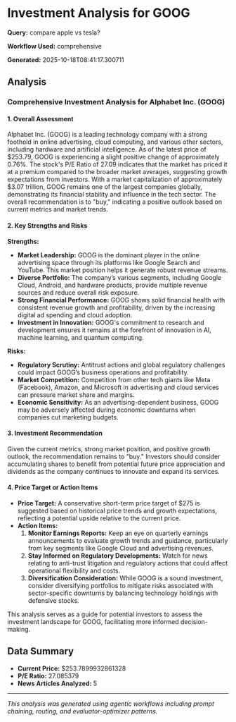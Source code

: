 # Investment Analysis for GOOG

**Query:** compare apple vs tesla?

**Workflow Used:** comprehensive

**Generated:** 2025-10-18T08:41:17.300711

## Analysis

### Comprehensive Investment Analysis for Alphabet Inc. (GOOG)

#### 1. Overall Assessment
Alphabet Inc. (GOOG) is a leading technology company with a strong foothold in online advertising, cloud computing, and various other sectors, including hardware and artificial intelligence. As of the latest price of $253.79, GOOG is experiencing a slight positive change of approximately 0.76%. The stock's P/E Ratio of 27.09 indicates that the market has priced it at a premium compared to the broader market averages, suggesting growth expectations from investors. With a market capitalization of approximately $3.07 trillion, GOOG remains one of the largest companies globally, demonstrating its financial stability and influence in the tech sector. The overall recommendation is to "buy," indicating a positive outlook based on current metrics and market trends.

#### 2. Key Strengths and Risks

**Strengths:**
- **Market Leadership:** GOOG is the dominant player in the online advertising space through its platforms like Google Search and YouTube. This market position helps it generate robust revenue streams.
- **Diverse Portfolio:** The company’s various segments, including Google Cloud, Android, and hardware products, provide multiple revenue sources and reduce overall risk exposure.
- **Strong Financial Performance:** GOOG shows solid financial health with consistent revenue growth and profitability, driven by the increasing digital ad spending and cloud adoption.
- **Investment in Innovation:** GOOG's commitment to research and development ensures it remains at the forefront of innovation in AI, machine learning, and quantum computing.

**Risks:**
- **Regulatory Scrutiny:** Antitrust actions and global regulatory challenges could impact GOOG’s business operations and profitability.
- **Market Competition:** Competition from other tech giants like Meta (Facebook), Amazon, and Microsoft in advertising and cloud services can pressure market share and margins.
- **Economic Sensitivity:** As an advertising-dependent business, GOOG may be adversely affected during economic downturns when companies cut marketing budgets.

#### 3. Investment Recommendation
Given the current metrics, strong market position, and positive growth outlook, the recommendation remains to "buy." Investors should consider accumulating shares to benefit from potential future price appreciation and dividends as the company continues to innovate and expand its services.

#### 4. Price Target or Action Items
- **Price Target:** A conservative short-term price target of $275 is suggested based on historical price trends and growth expectations, reflecting a potential upside relative to the current price.
- **Action Items:**
  1. **Monitor Earnings Reports:** Keep an eye on quarterly earnings announcements to evaluate growth trends and guidance, particularly from key segments like Google Cloud and advertising revenues.
  2. **Stay Informed on Regulatory Developments:** Watch for news relating to anti-trust litigation and regulatory actions that could affect operational flexibility and costs.
  3. **Diversification Consideration:** While GOOG is a sound investment, consider diversifying portfolios to mitigate risks associated with sector-specific downturns by balancing technology holdings with defensive stocks.

This analysis serves as a guide for potential investors to assess the investment landscape for GOOG, facilitating more informed decision-making.

## Data Summary

- **Current Price:** $253.7899932861328
- **P/E Ratio:** 27.085379
- **News Articles Analyzed:** 5

---

*This analysis was generated using agentic workflows including prompt chaining, routing, and evaluator-optimizer patterns.*
